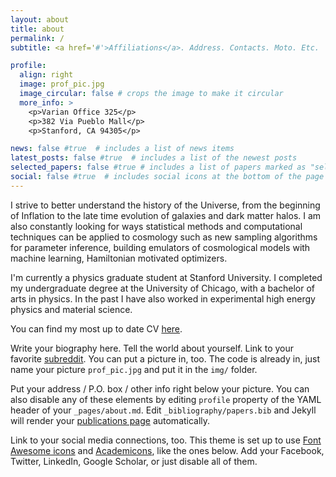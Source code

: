 ```yaml
---
layout: about
title: about
permalink: /
subtitle: <a href='#'>Affiliations</a>. Address. Contacts. Moto. Etc.

profile:
  align: right
  image: prof_pic.jpg
  image_circular: false # crops the image to make it circular
  more_info: >
    <p>Varian Office 325</p>
    <p>382 Via Pueblo Mall</p>
    <p>Stanford, CA 94305</p>

news: false #true  # includes a list of news items
latest_posts: false #true  # includes a list of the newest posts
selected_papers: false #true # includes a list of papers marked as "selected={true}"
social: false #true  # includes social icons at the bottom of the page
---
```

I strive to better understand the history of the Universe, from the beginning of Inflation to the late time evolution of galaxies and dark matter halos. I am also constantly looking for ways statistical methods and computational techniques can be applied to cosmology such as new sampling algorithms for parameter inference, building emulators of cosmological models with machine learning, Hamiltonian motivated optimizers.

I'm currently a physics graduate student at Stanford University. I completed my undergraduate degree at the University of Chicago, with a bachelor of arts in physics. In the past I have also worked in experimental high energy physics and material science.

You can find my most up to date CV [here](assets/pdf/Henry_Zheng_Resume.pdf).



Write your biography here. Tell the world about yourself. Link to your favorite [subreddit](http://reddit.com). You can put a picture in, too. The code is already in, just name your picture `prof_pic.jpg` and put it in the `img/` folder.

Put your address / P.O. box / other info right below your picture. You can also disable any of these elements by editing `profile` property of the YAML header of your `_pages/about.md`. Edit `_bibliography/papers.bib` and Jekyll will render your [publications page](/al-folio/publications/) automatically.

Link to your social media connections, too. This theme is set up to use [Font Awesome icons](https://fontawesome.com/) and [Academicons](https://jpswalsh.github.io/academicons/), like the ones below. Add your Facebook, Twitter, LinkedIn, Google Scholar, or just disable all of them.